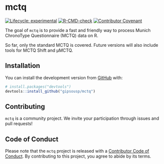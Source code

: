 
<!-- README.md is generated from README.Rmd. Please edit that file -->

# mctq

<!-- badges: start -->

<!-- To do: Add Code coverage (when possible) <https://docs.codecov.io/> -->

[![Lifecycle:
experimental](https://img.shields.io/badge/lifecycle-experimental-orange.svg)](https://www.tidyverse.org/lifecycle/#experimental)
[![R-CMD-check](https://github.com/gipsousp/mctq/workflows/R-CMD-check/badge.svg)](https://github.com/gipsousp/mctq/actions)
[![Contributor
Covenant](https://img.shields.io/badge/Contributor%20Covenant-v2.0%20adopted-ff69b4.svg)](code_of_conduct.md)

<!-- badges: end -->

The goal of `mctq` is to provide a fast and friendly way to process
Munich ChronoType Questionnaire (MCTQ) data on R.

So far, only the standard MCTQ is covered. Future versions will also
include tools for MCTQ Shift and µMCTQ.

## Installation

You can install the development version from
[GitHub](https://github.com/) with:

``` r
# install.packages("devtools")
devtools::install_github("gipsousp/mctq")
```

## Contributing

`mctq` is a community project. We invite your participation through
issues and pull requests\!

## Code of Conduct

Please note that the `mctq` project is released with a [Contributor Code
of Conduct](https://gipsousp.github.io/mctq/CODE_OF_CONDUCT.html). By
contributing to this project, you agree to abide by its terms.
